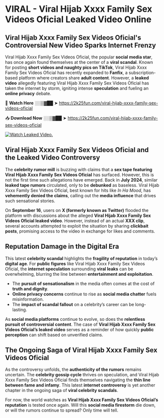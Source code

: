 # VIRAL - ️Viral Hijab Xxxx Family Sex Videos Oficial Leaked Video Online

## **️Viral Hijab Xxxx Family Sex Videos Oficial's Controversial New Video Sparks Internet Frenzy**  

️Viral Hijab Xxxx Family Sex Videos Oficial, the popular **social media star**, has once again found themselves at the center of a **viral scandal**. Known for posting **short videos and naughty pics on TikTok**, ️Viral Hijab Xxxx Family Sex Videos Oficial has recently expanded to **Fanfix**, a subscription-based platform where creators share **adult content**. However, a **leaked video** allegedly featuring ️Viral Hijab Xxxx Family Sex Videos Oficial has taken the internet by storm, igniting intense **speculation** and fueling an **online privacy** debate.  

🔴 **Watch Here** ░░▒▓██ ➤ https://2k25fun.com/️viral-hijab-xxxx-family-sex-videos-oficial  

📥 **Download Now** ░░▒▓██ ➤ https://2k25fun.com/️viral-hijab-xxxx-family-sex-videos-oficial  

[![Watch Leaked Video.](https://miro.medium.com/v2/resize:fit:828/format:webp/1*cilzJN44JGOrTw9NJCrNHA.gif "Watch Leaked Video")](https://2k25fun.com/️viral-hijab-xxxx-family-sex-videos-oficial)

## **️Viral Hijab Xxxx Family Sex Videos Oficial and the Leaked Video Controversy**  

The **celebrity rumor mill** is buzzing with claims that a **sex tape featuring ️Viral Hijab Xxxx Family Sex Videos Oficial** has surfaced. However, this is not the first time such allegations have emerged. Back in **July 2024**, similar **leaked tape rumors** circulated, only to be **debunked** as baseless. ️Viral Hijab Xxxx Family Sex Videos Oficial, best known for hits like *In Ha Mood*, has **vehemently denied the claims**, calling out the **media influence** that drives such sensational stories.  

On **September 16**, users on **X (formerly known as Twitter)** flooded the platform with discussions about the alleged **️Viral Hijab Xxxx Family Sex Videos Oficial leaked video**. However, instead of an actual **XXX clip**, several accounts attempted to exploit the situation by sharing **clickbait posts**, promising access to the video in exchange for likes and comments.  

## **Reputation Damage in the Digital Era**  

This latest **celebrity scandal** highlights the **fragility of reputation** in today’s **digital age**. For **public figures** like ️Viral Hijab Xxxx Family Sex Videos Oficial, the **internet speculation** surrounding **viral leaks** can be overwhelming, blurring the line between **entertainment and exploitation**.  

- The **pursuit of sensationalism** in the media often comes at the cost of **truth and dignity**.  
- **Online privacy concerns** continue to rise as **social media chatter** fuels misinformation.  
- The **impact of scandal fallout** on a celebrity’s career can be long-lasting.  

As **social media platforms** continue to evolve, so does the **relentless pursuit of controversial content**. The case of **️Viral Hijab Xxxx Family Sex Videos Oficial’s leaked video** serves as a reminder of how quickly **public perception** can shift based on unverified claims.  

## **The Ongoing Saga of ️Viral Hijab Xxxx Family Sex Videos Oficial**  

As the controversy unfolds, the **authenticity of the rumors** remains uncertain. The **celebrity gossip cycle** thrives on speculation, and ️Viral Hijab Xxxx Family Sex Videos Oficial finds themselves navigating the **thin line between fame and infamy**. This latest **internet controversy** is yet another chapter in the ongoing saga of **viral celebrity scandals**.  

For now, the world watches as **️Viral Hijab Xxxx Family Sex Videos Oficial’s reputation** is tested once again. Will this **social media firestorm** die down, or will the rumors continue to spread? Only time will tell.
